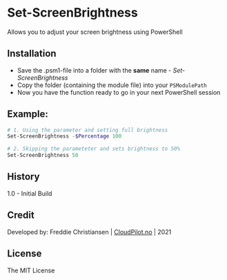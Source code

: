 # Set-ScreenBrightness

Allows you to adjust your screen brightness using PowerShell

## Installation

* Save the .psm1-file into a folder with the **same** name  - *Set-ScreenBrightness*
* Copy the folder (containing the module file) into your ````PSModulePath````
* Now you have the function ready to go in your next PowerShell session

## Example:
````powershell
# 1. Using the parameter and setting full brightness
Set-ScreenBrightness -$Percentage 100

# 2. Skipping the parameteter and sets brightness to 50%
Set-ScreenBrightness 50
````

## History

1.0 - Initial Build 


## Credit

Developed by: Freddie Christiansen | [CloudPilot.no](www.cloudpilot.no) | 2021


## License

The MIT License
